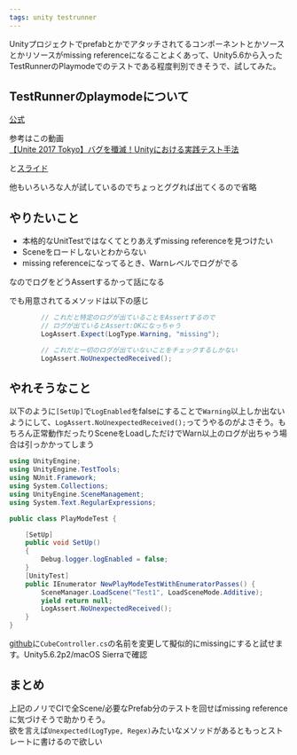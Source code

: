 ```yaml
---
tags: unity testrunner
---
```


Unityプロジェクトでprefabとかでアタッチされてるコンポーネントとかソースとかリソースがmissing referenceになることよくあって、Unity5.6から入ったTestRunnerのPlaymodeでのテストである程度判別できそうで、試してみた。

## TestRunnerのplaymodeについて

[公式](https://docs.unity3d.com/Manual/testing-editortestsrunner.html)

参考はこの動画  
[【Unite 2017 Tokyo】バグを殲滅！Unityにおける実践テスト手法](https://www.youtube.com/watch?v=vlwKZKeRIdE)

と[スライド](https://www.slideshare.net/UnityTechnologiesJapan/unite-2017-tokyounity)  

他もいろいろな人が試しているのでちょっとググれば出てくるので省略

## やりたいこと

* 本格的なUnitTestではなくてとりあえずmissing referenceを見つけたい
* Sceneをロードしないとわからない
* missing referenceになってるとき、Warnレベルでログがでる

なのでログをどうAssertするかって話になる

でも用意されてるメソッドは以下の感じ

```csharp
        // これだと特定のログが出ていることをAssertするので
        // ログが出ているとAssert:OKになっちゃう
		LogAssert.Expect(LogType.Warning, "missing");

        // これだと一切のログが出ていないことをチェックするしかない
		LogAssert.NoUnexpectedReceived();
```


## やれそうなこと

以下のように`[SetUp]`で`LogEnabled`をfalseにすることで`Warning`以上しか出ないようにして、`LogAssert.NoUnexpectedReceived();`ってうやるのがよさそう。もちろん正常動作だったりSceneをLoadしただけでWarn以上のログが出ちゃう場合は引っかかってしまう

```csharp
using UnityEngine;
using UnityEngine.TestTools;
using NUnit.Framework;
using System.Collections;
using UnityEngine.SceneManagement;
using System.Text.RegularExpressions;

public class PlayModeTest {

	[SetUp]
	public void SetUp()
	{
		Debug.logger.logEnabled = false;
	}
	[UnityTest]
	public IEnumerator NewPlayModeTestWithEnumeratorPasses() {
		SceneManager.LoadScene("Test1", LoadSceneMode.Additive);
		yield return null;
		LogAssert.NoUnexpectedReceived();
	}
}

```

[github](https://github.com/taross-f/playmodetest)に`CubeController.cs`の名前を変更して擬似的にmissingにすると試せます。Unity5.6.2p2/macOS Sierraで確認

## まとめ

上記のノリでCIで全Scene/必要なPrefab分のテストを回せばmissing referenceに気づけそうで助かりそう。  
欲を言えば`Unexpected(LogType, Regex)`みたいなメソッドがあるともっとストレートに書けるので欲しい
